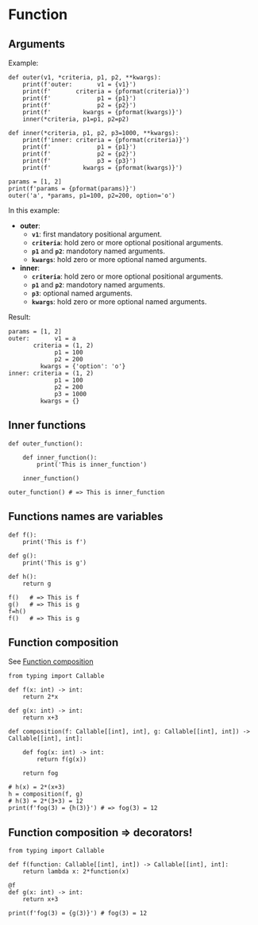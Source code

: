 # Function

## Arguments

Example:

    def outer(v1, *criteria, p1, p2, **kwargs):
        print(f'outer:       v1 = {v1}')
        print(f'       criteria = {pformat(criteria)}')
        print(f'             p1 = {p1}')
        print(f'             p2 = {p2}')
        print(f'         kwargs = {pformat(kwargs)}')
        inner(*criteria, p1=p1, p2=p2)

    def inner(*criteria, p1, p2, p3=1000, **kwargs):
        print(f'inner: criteria = {pformat(criteria)}')
        print(f'             p1 = {p1}')
        print(f'             p2 = {p2}')
        print(f'             p3 = {p3}')
        print(f'         kwargs = {pformat(kwargs)}')

    params = [1, 2]
    print(f'params = {pformat(params)}')
    outer('a', *params, p1=100, p2=200, option='o')

In this example:

* **outer**:
    * **`v1`**: first mandatory positional argument.
    * **`criteria`**: hold zero or more optional positional arguments.
    * **`p1`** and **`p2`**: mandotory named arguments.
    * **`kwargs`**: hold zero or more optional named arguments.
* **inner**:
    * **`criteria`**: hold zero or more optional positional arguments.
    * **`p1`** and **`p2`**: mandotory named arguments.
    * **`p3`**: optional named arguments.
    * **`kwargs`**: hold zero or more optional named arguments.

Result:

    params = [1, 2]
    outer:       v1 = a
           criteria = (1, 2)
                 p1 = 100
                 p2 = 200
             kwargs = {'option': 'o'}
    inner: criteria = (1, 2)
                 p1 = 100
                 p2 = 200
                 p3 = 1000
             kwargs = {}

## Inner functions

    def outer_function():

        def inner_function():
            print('This is inner_function')

        inner_function()

    outer_function() # => This is inner_function

## Functions names are variables

    def f():
        print('This is f')

    def g():
        print('This is g')

    def h():
        return g

    f()   # => This is f
    g()   # => This is g
    f=h()
    f()   # => This is g

## Function composition

See [Function composition](https://en.wikipedia.org/wiki/Function_composition)

    from typing import Callable

    def f(x: int) -> int:
        return 2*x

    def g(x: int) -> int:
        return x+3

    def composition(f: Callable[[int], int], g: Callable[[int], int]) -> Callable[[int], int]:

        def fog(x: int) -> int:
            return f(g(x))

        return fog

    # h(x) = 2*(x+3)
    h = composition(f, g)
    # h(3) = 2*(3+3) = 12
    print(f'fog(3) = {h(3)}') # => fog(3) = 12

## Function composition => decorators!

    from typing import Callable

    def f(function: Callable[[int], int]) -> Callable[[int], int]:
        return lambda x: 2*function(x)

    @f
    def g(x: int) -> int:
        return x+3

    print(f'fog(3) = {g(3)}') # fog(3) = 12





